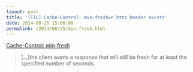 ```yaml
---
layout: post
title: '[TIL] Cache-Control: min-fresh=n http header exists'
date: 2014-08-25 15:00:00
permalink: /2014/08/25/min-fresh.html
---
```


[Cache-Control: min-fresh](http://www.w3.org/Protocols/rfc2616/rfc2616-sec14.html#sec14.9.3)

> [...]the client wants a response that will still be fresh for at least the specified number of seconds.

